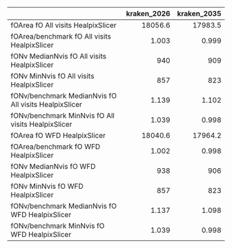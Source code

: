 |                                                       |   kraken_2026 |   kraken_2035 |
|:------------------------------------------------------|--------------:|--------------:|
| fOArea fO All visits HealpixSlicer                    |     18056.6   |     17983.5   |
| fOArea/benchmark fO All visits HealpixSlicer          |         1.003 |         0.999 |
| fONv MedianNvis fO All visits HealpixSlicer           |       940     |       909     |
| fONv MinNvis fO All visits HealpixSlicer              |       857     |       823     |
| fONv/benchmark MedianNvis fO All visits HealpixSlicer |         1.139 |         1.102 |
| fONv/benchmark MinNvis fO All visits HealpixSlicer    |         1.039 |         0.998 |
| fOArea fO WFD HealpixSlicer                           |     18040.6   |     17964.2   |
| fOArea/benchmark fO WFD HealpixSlicer                 |         1.002 |         0.998 |
| fONv MedianNvis fO WFD HealpixSlicer                  |       938     |       906     |
| fONv MinNvis fO WFD HealpixSlicer                     |       857     |       823     |
| fONv/benchmark MedianNvis fO WFD HealpixSlicer        |         1.137 |         1.098 |
| fONv/benchmark MinNvis fO WFD HealpixSlicer           |         1.039 |         0.998 |

